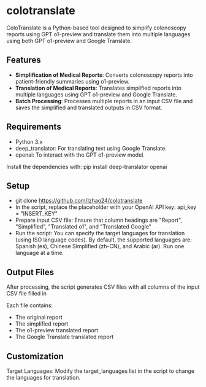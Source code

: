 # colotranslate

ColoTranslate is a Python-based tool designed to simplify colonoscopy reports using GPT o1-preview and translate them into multiple languages using both GPT o1-preview and Google Translate.

## Features
- **Simplification of Medical Reports**: Converts colonoscopy reports into patient-friendly summaries using o1-preview.
- **Translation of Medical Reports**: Translates simplified reports into multiple languages using GPT o1-preview and Google Translate.
- **Batch Processing**: Processes multiple reports in an input CSV file and saves the simplified and translated outputs in CSV format.

## Requirements
- Python 3.x
- deep_translator: For translating text using Google Translate.
- openai: To interact with the GPT o1-preview model.

Install the dependencies with:
pip install deep-translator openai

## Setup
- git clone https://github.com/lzhao24/colotranslate
- In the script, replace the placeholder with your OpenAI API key: api_key = "INSERT_KEY"
- Prepare input CSV file: Ensure that column headings are "Report", "Simplified", "Translated o1", and "Translated Google"
- Run the script: You can specify the target languages for translation (using ISO language codes). By default, the supported languages are: Spanish (es), Chinese Simplified (zh-CN), and Arabic (ar). Run one language at a time.

## Output Files
After processing, the script generates CSV files with all columns of the input CSV file filled in 

Each file contains:
- The original report
- The simplified report
- The o1-preview translated report
- The Google Translate translated report

## Customization
Target Languages: Modify the target_languages list in the script to change the languages for translation.
